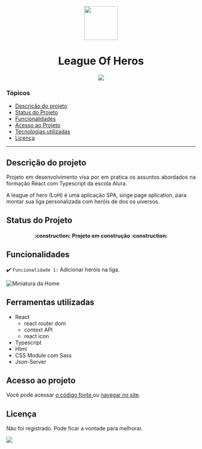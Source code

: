 <p align="center">
   <img src="https://user-images.githubusercontent.com/75186371/189478667-4e735853-01a1-43f6-83f6-89bdc7bdcb4d.png" style="width:90px;"/>
   <h1 align="center"> League Of Heros </h1>    
</p>

<p align="center">
<img src="http://img.shields.io/static/v1?label=STATUS&message=EM%20DESENVOLVIMENTO&color=GREEN&style=for-the-badge"/>
</p>

### Tópicos

- [Descrição do projeto](#descrição-do-projeto)
- [Status do Projeto](#status-do-Projeto)
- [Funcionalidades](#funcionalidades)
- [Acesso ao Projeto](#acesso-ao-projeto)
- [Tecnologias utilizadas](#tecnologias-utilizadas)
- [Licença](#licença)

<hr>

## Descrição do projeto

<p align="justify">
 Projeto em desenvolvimento visa por em pratica os assuntos abordados na formação React com Typescript da escola Alura.
 
 A league of hero (LoH) é uma aplicação SPA, singe page aplication, para montar sua liga personalizada com heróis de dos os uiversos.
</p>

## Status do Projeto

<h4 align="center"> 
    :construction:  Projeto em construção  :construction:
</h4>

## Funcionalidades

:heavy_check_mark: `Funcionalidade 1:` Adicionar heróis na liga.

![Miniatura da Home](https://user-images.githubusercontent.com/75186371/189478483-a4b83c5e-001d-4dbd-8d75-01a8edd5f5e2.jpeg)

## Ferramentas utilizadas

- React
  - react router dom
  - context API
  - react icon
- Typescript
- Html
- CSS Module com Sass
- Json-Server

## Acesso ao projeto

Você pode acessar [o código fonte ](https://github.com/alexsandro-cristiano/league-of-heros) ou [navegar no site](https://leagueofheros.vercel.app/).

## Licença

Não foi registrado. Pode ficar a vontade para melhorar.

   <img src="https://img.shields.io/github/license/alexsandro-cristiano/league-of-heros?style=plastic"/>

